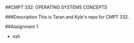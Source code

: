 ##CMPT 332: OPERATING SYSTEMS CONCEPTS

###Description
This is Taran and Kyle's repo for CMPT 332.

##Assignment 1
* osh

